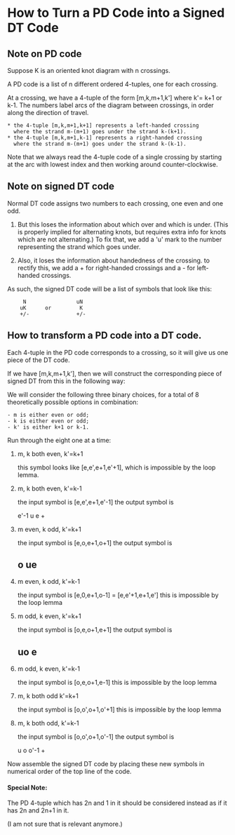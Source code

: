 # How to Turn a PD Code into a Signed DT Code

## Note on PD code

Suppose K is an oriented knot diagram with n crossings.

A PD code is a list of n different ordered 4-tuples, one for each crossing.

At a crossing, we have a 4-tuple of the form [m,k,m+1,k'] where k'= k+1 or k-1.
The numbers label arcs of the diagram between crossings, in order along the
direction of travel.

    * the 4-tuple [m,k,m+1,k+1] represents a left-handed crossing
      where the strand m-(m+1) goes under the strand k-(k+1).
    * the 4-tuple [m,k,m+1,k-1] represents a right-handed crossing
      where the strand m-(m+1) goes under the strand k-(k-1).

Note that we always read the 4-tuple code of a single crossing by starting at
the arc with lowest index and then working around counter-clockwise.

## Note on signed DT code

Normal DT code assigns two numbers to each crossing, one even and one odd.

1. But this loses the information about which over and which is under.
  (This is properly implied for alternating knots, but requires extra info for
  knots which are not alternating.) To fix that, we add a 'u' mark to the
  number representing the strand which goes under.

2. Also, it loses the information about handedness of the crossing. to rectify
  this, we add a + for right-handed crossings and a - for left-handed crossings.

As such, the signed DT code will be a list of symbols that look like this:

```
     N                uN
    uK      or         K
    +/-               +/-
```

## How to transform a PD code into a DT code.

Each 4-tuple in the PD code corresponds to a crossing, so it will give us one
piece of the DT code.

If we have [m,k,m+1,k'], then we will construct the corresponding piece of
signed DT from this in the following way:

We will consider the following three binary choices, for
a total of 8 theoretically possible options in combination:

    - m is either even or odd;
    - k is either even or odd;
    - k' is either k+1 or k-1.

Run through the eight one at a time:

1. m, k both even, k'=k+1    

    this symbol looks like [e,e',e+1,e'+1],
    which is impossible by the loop lemma.

2. m, k both even, k'=k-1

    the input symbol is [e,e',e+1,e'-1]
    the output symbol is

    e'-1
    u e
     +

3. m even, k odd, k'=k+1

    the input symbol is [e,o,e+1,o+1]
    the output symbol is

     o
    ue
     -

4. m even, k odd, k'=k-1

    the input symbol is [e,0,e+1,o-1] = [e,e'+1,e+1,e']
    this is impossible by the loop lemma

5. m odd, k even, k'=k+1

    the input symbol is [o,e,o+1,e+1]
    the output symbol is

    uo
     e
     -


6. m odd, k even, k'=k-1

    the input symbol is [o,e,o+1,e-1]
    this is impossible by the loop lemma

7. m, k both odd k'=k+1

    the input symbol is [o,o',o+1,o'+1]
    this is impossible by the loop lemma

8. m, k both odd, k'=k-1

    the input symbol is [o,o',o+1,o'-1]
    the output symbol is

    u o
    o'-1
     +

Now assemble the signed DT code by placing these new symbols in numerical order
of the top line of the code.

#### Special Note:

The PD 4-tuple which has 2n and 1 in it should be considered instead as if it
has 2n and 2n+1 in it.

(I am not sure that is relevant anymore.)
